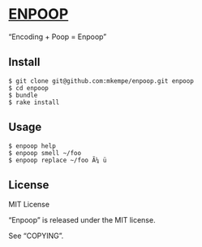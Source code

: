 [ENPOOP](https://github.com/mkempe/enpoop "Enpoop")
===================================================

“Encoding + Poop = Enpoop”

Install
-------

    $ git clone git@github.com:mkempe/enpoop.git enpoop
    $ cd enpoop
    $ bundle
    $ rake install

Usage
-----

    $ enpoop help
    $ enpoop smell ~/foo
    $ enpoop replace ~/foo Ã¼ ü

License
-------

MIT License

“Enpoop” is released under the MIT license.

See “COPYING”.
